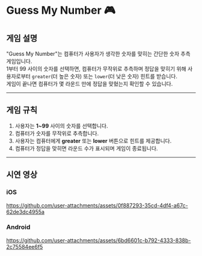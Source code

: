 # Guess My Number 🎮

## **게임 설명**

"Guess My Number"는 컴퓨터가 사용자가 생각한 숫자를 맞히는 간단한 숫자 추측 게임입니다.  
1부터 99 사이의 숫자를 선택하면, 컴퓨터가 무작위로 추측하며 정답을 맞히기 위해 사용자로부터 `greater`(더 높은 숫자) 또는 `lower`(더 낮은 숫자) 힌트를 받습니다.  
게임이 끝나면 컴퓨터가 몇 라운드 만에 정답을 맞혔는지 확인할 수 있습니다.

---

## **게임 규칙**

1. 사용자는 **1~99** 사이의 숫자를 선택합니다.
2. 컴퓨터가 숫자를 무작위로 추측합니다.
3. 사용자는 컴퓨터에게 **greater** 또는 **lower** 버튼으로 힌트를 제공합니다.
4. 컴퓨터가 정답을 맞히면 라운드 수가 표시되며 게임이 종료됩니다.

---

## **시연 영상**
### iOS
https://github.com/user-attachments/assets/0f887293-35cd-4df4-a67c-62de3dc4955a

### Android
https://github.com/user-attachments/assets/6bd6601c-b792-4333-838b-2c75584ee6f5

